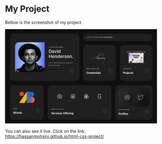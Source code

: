 # My Project

Bellow is the screenshot of my project.

![Project Screenshot](Screenshot-html-css.png)

You can also see it live. Click on the link.
https://hassanmohsini.github.io/html-css-project/

